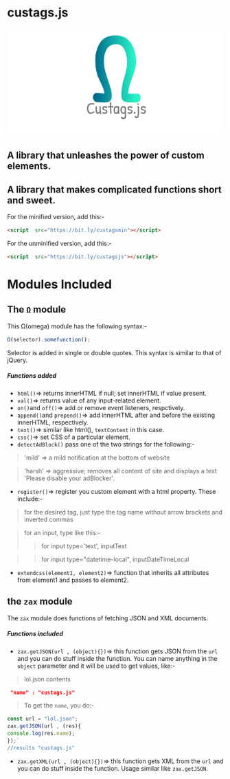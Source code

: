 # custags.js
![logo](https://raw.githubusercontent.com/obnoxiousnerd/custags.js/master/custags-logo.png)
## A library that unleashes the power of custom elements.
 
## A library that makes complicated functions short and sweet.
For the minified version, add this:-
```html
<script  src="https://bit.ly/custagsmin"></script>
```
For the unminified version, add this:-
```html
<script  src="https://bit.ly/custagsjs"></script>
```
# Modules Included
## The `Ω` module
This Ω(omega) module has the following syntax:-
```javascript
Ω(selector).somefunction();
```
Selector is added in single or double quotes. This syntax is similar to that of jQuery.
##### Functions added
* `html()`=> returns innerHTML if null; set innerHTML if value present.
* `val()`=>  returns value of any input-related element.
* `on()`and `off()`=> add or remove event listeners, respctively.
*  `append()`and `prepend()`=> add innerHTML after and before the existing innerHTML, respectively.
*  `text()`=> similar like html(), `textContent` in this case.
*  `css()`=> set CSS of a particular element.
* `detectAdBlock()` pass one of the two strings for the following:-
> 'mild' => a mild notification at the bottom of website

> 'harsh' => aggressive; removes all content of site and displays a text 'Please disable your adBlocker'.
* `register()`=> register you custom element with a html property. These include:- 
> for the desired tag, just type the tag name without arrow brackets and inverted commas

> for an input, type like this:-
>>  for input type='text', inputText

>> for input type="datetime-local", inputDateTimeLocal
* `extendcss(element1, element2)`=> function that inherits all attributes from element1 and passes to element2.
## the `zax` module
The `zax` module does functions of fetching JSON and XML documents.
##### Functions included
* `zax.getJSON(url , (object){})`=> this function gets JSON from the `url` and you can do stuff inside the function. You can name anything in the `object` parameter and it will be used to get values, like:-
> lol.json contents
```json
 "name" : "custags.js"
 ```
>To get the `name`, you do:-
```javascript 
const url = "lol.json";
zax.getJSON(url , (res){
console.log(res.name);
});`
//results "custags.js"
```
* `zax.getXML(url , (object){})`=> this function gets XML from the `url` and you can do stuff inside the function. Usage similar like `zax.getJSON`.
